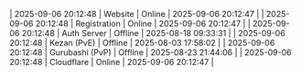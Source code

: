 | 2025-09-06 20:12:48 | Website | Online | 2025-09-06 20:12:47 |
| 2025-09-06 20:12:48 | Registration | Online | 2025-09-06 20:12:47 |
| 2025-09-06 20:12:48 | Auth Server | Offline | 2025-08-18 09:33:31 |
| 2025-09-06 20:12:48 | Kezan (PvE) | Offline | 2025-08-03 17:58:02 |
| 2025-09-06 20:12:48 | Gurubashi (PvP) | Offline | 2025-08-23 21:44:06 |
| 2025-09-06 20:12:48 | Cloudflare | Online | 2025-09-06 20:12:47 |
